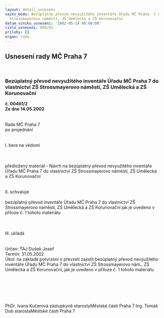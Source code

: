 ```yaml
---
layout: detail_usneseni
nazev_bodu: Bezúplatný převod nevyužitého inventáře Úřadu MČ Praha  7 do vlastnictví  ZŠ
  Strossmayerovo náměstí, ZŠ Umělecká a ZŠ Korunovační
datum_vzniku_usneseni: '2002-05-14 00:00:00'
cislo_usneseni: 004/61
prilohy: []
organ: rada
---
```

<div id="ucUsn_pList" class="usn">
	<span><h2>Usnesení rady MČ Praha 7 </h2>
<br></span><div class="standBody">
<span><h3>Bezúplatný převod nevyužitého inventáře Úřadu MČ Praha  7 do vlastnictví  ZŠ Strossmayerovo náměstí, ZŠ Umělecká a ZŠ Korunovační</h3></span><div class="center">
		<strong>č. 00461/2</strong><br>
	</div>
<div class="center">
		<strong>Ze dne 14.05.2002</strong><br><br>
	</div>
<br>Rada MČ Praha 7<br>po projednání<br><br><br>I.	bere na vědomí<br><br> <br><br>předložený materiál - Návrh na bezúplatný převod nevyužitého inventáře Úřadu MČ Praha  7 do vlastnictví  ZŠ Strossmayerovo náměstí, ZŠ Umělecká a ZŠ Korunovační<br><br><br>II.	schvaluje <br><br>bezúplatný převod inventáře Úřadu MČ Praha  7 do vlastnictví  ZŠ Strossmayerovo náměstí, ZŠ Umělecká a ZŠ Korunovační jak je uvedeno v příloze č. 1 tohoto materiálu<br><br><br><br>III.	ukládá <br><br> <br>Určen:	TAJ Dušek Josef<br>Termín: 31.05.2002<br>Úkol:	na základě potvrzení o převzetí zajistit bezúplatný  převod nevyužitého inventáře Úřadu MČ Praha 7 do vlastnictví ZŠ Strossmayerovo nám.,  ZŠ Umělecká a ZŠ Korunovační, jak je uvedeno v příloze č. 1 tohoto materiálu<br> <br><br><br><br> <br>	<br>PhDr. Ivana Kučerová zástupkyně starostyMěstské části Praha 7	Ing. Tomáš Dub starostaMěstské části Praha 7<br>	<br><br>
</div>
</div>